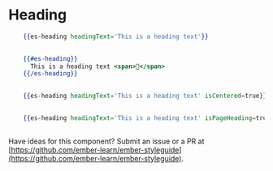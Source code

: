 # Heading

```handlebars
    {{es-heading headingText='This is a heading text'}}
  
```

```handlebars
    {{#es-heading}}
      This is a heading text <span>🐹</span>
    {{/es-heading}}
  
```

```handlebars
    {{es-heading headingText='This is a heading text' isCentered=true}}
  
```

```handlebars
    {{es-heading headingText='This is a heading text' isPageHeading=true}}
  
```

<aside role="note">

Have ideas for this component? Submit an issue or a PR at [https://github.com/ember-learn/ember-styleguide](https://github.com/ember-learn/ember-styleguide).

</aside>